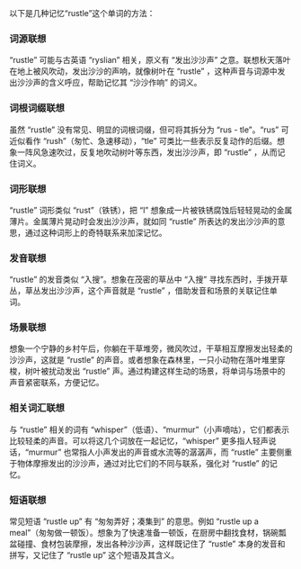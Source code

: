 以下是几种记忆“rustle”这个单词的方法：

### 词源联想
“rustle” 可能与古英语 “ryslian” 相关，原义有 “发出沙沙声” 之意。联想秋天落叶在地上被风吹动，发出沙沙的声响，就像树叶在 “rustle” ，这种声音与词源中发出沙沙声的含义呼应，帮助记忆其 “沙沙作响” 的词义。

### 词根词缀联想
虽然 “rustle” 没有常见、明显的词根词缀，但可将其拆分为 “rus - tle”。“rus” 可近似看作 “rush”（匆忙、急速移动），“tle” 可类比一些表示反复动作的后缀。想象一阵风急速吹过，反复地吹动树叶等东西，发出沙沙声，即 “rustle” ，从而记住词义。

### 词形联想
“rustle” 词形类似 “rust”（铁锈），把 “l” 想象成一片被铁锈腐蚀后轻轻晃动的金属薄片。金属薄片晃动时会发出沙沙声，就如同 “rustle” 所表达的发出沙沙声的意思，通过这种词形上的奇特联系来加深记忆。

### 发音联想
“rustle” 的发音类似 “入搜”。想象在茂密的草丛中 “入搜” 寻找东西时，手拨开草丛，草丛发出沙沙声，这个声音就是 “rustle” ，借助发音和场景的关联记住单词。

### 场景联想
想象一个宁静的乡村午后，你躺在干草堆旁，微风吹过，干草相互摩擦发出轻柔的沙沙声，这就是 “rustle” 的声音。或者想象在森林里，一只小动物在落叶堆里穿梭，树叶被扰动发出 “rustle” 声。通过构建这样生动的场景，将单词与场景中的声音紧密联系，方便记忆。

### 相关词汇联想
与 “rustle” 相关的词有 “whisper”（低语）、“murmur”（小声嘀咕），它们都表示比较轻柔的声音。可以将这几个词放在一起记忆，“whisper” 更多指人轻声说话，“murmur” 也常指人小声发出的声音或水流等的潺潺声，而 “rustle” 主要侧重于物体摩擦发出的沙沙声，通过对比它们的不同与联系，强化对 “rustle” 的记忆。

### 短语联想
常见短语 “rustle up” 有 “匆匆弄好；凑集到” 的意思。例如 “rustle up a meal”（匆匆做一顿饭）。想象为了快速准备一顿饭，在厨房中翻找食材，锅碗瓢盆碰撞、食材包装摩擦，发出各种沙沙声，这样既记住了 “rustle” 本身的发音和拼写，又记住了 “rustle up” 这个短语及其含义。 